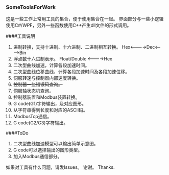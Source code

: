 ### SomeToolsForWork

这是一些工作上常用工具的集合，便于使用集合在一起。
界面部分与一些小逻辑使用C#/WPF，另外一些函数使用C++产生dll文件的形式调用。


####工具说明
1.	进制转换，支持十进制、十六进制、二进制相互转换。
	Hex<---->Dec<---->Bin
2.	浮点数十六进制表示。
	Float/Double <---->Hex
3.	二次型曲线加速，计算各段加速时间。
4.	二次型曲线位移曲线，计算各段加速时间及各段加速位移。
5.	伺服转速与控制器内部速度转换。
6.	~~控制器一些错误码查询。~~
7.	伺服轴状态机查询。
8.	控制器装置和Modbus装置转换。
9.	G code(G1)字符输出，及对应图形。
10.	从字符串得到长度和对应的ASCII码。
11.	ModbusTcp通信。
12.	G code(G2/G3)字符输出。



####ToDo
1.	二次型曲线加速模型可以输出简单示意图。
2.	G code可以选择输出的图形类型。
3.	加入Modbus通信部分。


如果对工具有什么问题，请发Issues。
谢谢。
Thanks.
